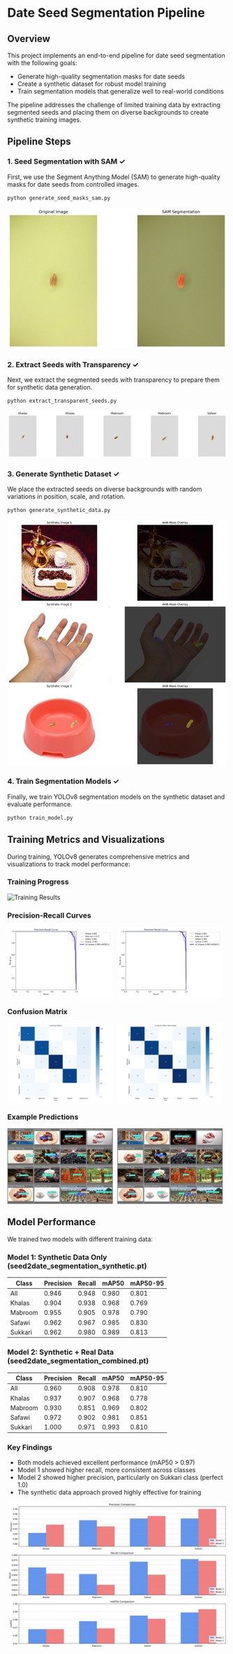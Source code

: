 
# Date Seed Segmentation Pipeline

## Overview

This project implements an end-to-end pipeline for date seed segmentation with the following goals:
- Generate high-quality segmentation masks for date seeds
- Create a synthetic dataset for robust model training
- Train segmentation models that generalize well to real-world conditions

The pipeline addresses the challenge of limited training data by extracting segmented seeds and placing them on diverse backgrounds to create synthetic training images.

## Pipeline Steps

### 1. Seed Segmentation with SAM ✓

First, we use the Segment Anything Model (SAM) to generate high-quality masks for date seeds from controlled images.

```bash
python generate_seed_masks_sam.py
```

![SAM Segmentation Example](../images/sam_segmentation.jpg)

### 2. Extract Seeds with Transparency ✓

Next, we extract the segmented seeds with transparency to prepare them for synthetic data generation.

```bash
python extract_transparent_seeds.py
```

![Transparent Seed Examples](../images/transparent_seeds.jpg) 

### 3. Generate Synthetic Dataset ✓

We place the extracted seeds on diverse backgrounds with random variations in position, scale, and rotation.

```bash
python generate_synthetic_data.py
```

![Synthetic Dataset Example](../images/synthetic_dataset.jpg)

### 4. Train Segmentation Models ✓

Finally, we train YOLOv8 segmentation models on the synthetic dataset and evaluate performance.

```bash
python train_model.py
```

## Training Metrics and Visualizations

During training, YOLOv8 generates comprehensive metrics and visualizations to track model performance:

### Training Progress

![Training Results](../images/results.png)

### Precision-Recall Curves

<div style="display: flex; flex-wrap: wrap; gap: 10px;">
    <img src="../images/train_results/MaskPR_curve.png" width="48%" alt="Mask Precision-Recall Curve">
    <img src="../images/train_results/BoxPR_curve.png" width="48%" alt="Box Precision-Recall Curve">
</div>

### Confusion Matrix

<div style="display: flex; flex-wrap: wrap; gap: 10px;">
    <img src="../images/train_results/confusion_matrix.png" width="48%" alt="Confusion Matrix">
    <img src="../images/train_results/confusion_matrix_normalized.png" width="48%" alt="Normalized Confusion Matrix">
</div>

### Example Predictions

<div style="display: flex; flex-wrap: wrap; gap: 10px;">
    <img src="../images/train_results/val_batch0_pred.jpg" width="48%" alt="Validation Batch Predictions">
    <img src="../images/train_results/val_batch0_labels.jpg" width="48%" alt="Validation Batch Ground Truth">
</div>

## Model Performance

We trained two models with different training data:

### Model 1: Synthetic Data Only (seed2date_segmentation_synthetic.pt)

| Class | Precision | Recall | mAP50 | mAP50-95 |
|-------|-----------|--------|-------|----------|
| All | 0.946 | 0.948 | 0.980 | 0.801 |
| Khalas | 0.904 | 0.938 | 0.968 | 0.769 |
| Mabroom | 0.955 | 0.905 | 0.978 | 0.790 |
| Safawi | 0.962 | 0.967 | 0.985 | 0.830 |
| Sukkari | 0.962 | 0.980 | 0.989 | 0.813 |

### Model 2: Synthetic + Real Data (seed2date_segmentation_combined.pt)

| Class | Precision | Recall | mAP50 | mAP50-95 |
|-------|-----------|--------|-------|----------|
| All | 0.960 | 0.908 | 0.978 | 0.810 |
| Khalas | 0.937 | 0.907 | 0.968 | 0.778 |
| Mabroom | 0.930 | 0.851 | 0.969 | 0.802 |
| Safawi | 0.972 | 0.902 | 0.981 | 0.851 |
| Sukkari | 1.000 | 0.971 | 0.993 | 0.810 |

### Key Findings

- Both models achieved excellent performance (mAP50 > 0.97)
- Model 1 showed higher recall, more consistent across classes
- Model 2 showed higher precision, particularly on Sukkari class (perfect 1.0)
- The synthetic data approach proved highly effective for training

![Performance Comparison](../images/performance_chart.jpg) 

